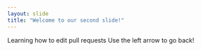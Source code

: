 ```yaml
---
layout: slide
title: "Welcome to our second slide!"
---
```

Learning how to edit pull requests
Use the left arrow to go back!
